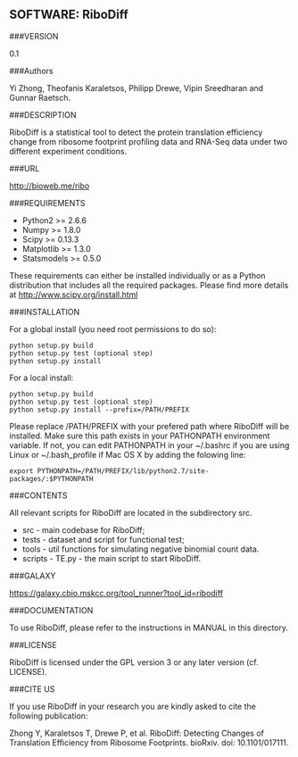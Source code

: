 SOFTWARE: RiboDiff
----------

###VERSION

0.1

###Authors

Yi Zhong, Theofanis Karaletsos, Philipp Drewe, Vipin Sreedharan and Gunnar Raetsch.

###DESCRIPTION

RiboDiff is a statistical tool to detect the protein translation 
efficiency change from ribosome footprint profiling data and RNA-Seq
data under two different experiment conditions.

###URL

http://bioweb.me/ribo

###REQUIREMENTS
* Python2 >= 2.6.6
* Numpy >= 1.8.0
* Scipy >= 0.13.3
* Matplotlib >= 1.3.0 
* Statsmodels >= 0.5.0

These requirements can either be installed individually or as a Python distribution
that includes all the required packages. Please find more details at
http://www.scipy.org/install.html

###INSTALLATION

For a global install (you need root permissions to do so):

    python setup.py build
    python setup.py test (optional step)
    python setup.py install

For a local install:

    python setup.py build
    python setup.py test (optional step)
    python setup.py install --prefix=/PATH/PREFIX

Please replace /PATH/PREFIX with your prefered path where RiboDiff will be installed. 
Make sure this path exists in your PATHONPATH environment variable. If not, you 
can edit PATHONPATH in your ~/.bashrc if you are using Linux or ~/.bash_profile if 
Mac OS X by adding the folowing line:

	export PYTHONPATH=/PATH/PREFIX/lib/python2.7/site-packages/:$PYTHONPATH

###CONTENTS

All relevant scripts for RiboDiff are located in the subdirectory src. 

* src   - main codebase for RiboDiff;
* tests  - dataset and script for functional test;
* tools - util functions for simulating negative binomial count data.
* scripts - TE.py - the main script to start RiboDiff.

###GALAXY

https://galaxy.cbio.mskcc.org/tool_runner?tool_id=ribodiff

###DOCUMENTATION

To use RiboDiff, please refer to the instructions in MANUAL in this directory.

###LICENSE

RiboDiff is licensed under the GPL version 3 or any later version
(cf. LICENSE).

###CITE US

If you use RiboDiff in your research you are kindly asked to cite the
following publication:

Zhong Y, Karaletsos T, Drewe P, et al. RiboDiff: Detecting Changes of Translation 
Efficiency from Ribosome Footprints. bioRxiv. doi: 10.1101/017111.
